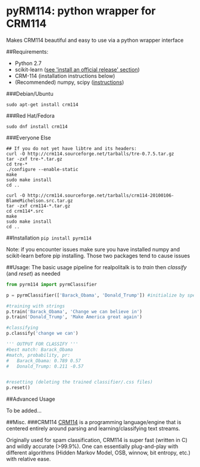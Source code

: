 # pyRM114: python wrapper for CRM114 

Makes CRM114 beautiful and easy to use via a python wrapper interface

##Requirements:
- Python 2.7
- scikit-learn ([see 'install an official release' section](http://scikit-learn.org/stable/developers/advanced_installation.html))
- CRM-114 (installation instructions below)
- (Recommended) numpy, scipy ([instructions](http://scipy.org/install.html))

###Debian/Ubuntu

`sudo apt-get install crm114`

###Red Hat/Fedora

`sudo dnf install crm114`

###Everyone Else

```
## If you do not yet have libtre and its headers:
curl -O http://crm114.sourceforge.net/tarballs/tre-0.7.5.tar.gz
tar -zxf tre-*.tar.gz
cd tre-*
./configure --enable-static
make
sudo make install
cd ..

curl -O http://crm114.sourceforge.net/tarballs/crm114-20100106-BlameMichelson.src.tar.gz
tar -zxf crm114-*.tar.gz
cd crm114*.src
make
sudo make install
cd ..
```

##Installation
`pip install pyrm114`

Note: if you encounter issues make sure you have installed numpy and scikit-learn before pip installing. Those two packages tend to cause issues

##Usage:
The basic usage pipeline for realpolitalk is to _train_ then _classify_ (and _reset_) as needed

```python
from pyrm114 import pyrmClassifier

p = pyrmClassifier(['Barack_Obama', 'Donald_Trump']) #initialize by specifying classifier categories

#training with strings
p.train('Barack_Obama', 'Change we can believe in')
p.train('Donald_Trump', 'Make America great again')

#classifying
p.classify('change we can')

''' OUTPUT FOR CLASSIFY '''
#best match: Barack_Obama
#match, probability, pr:
#	Barack_Obama: 0.789 0.57
#	Donald_Trump: 0.211 -0.57


#resetting (deleting the trained classifier/.css files)
p.reset()
```
##Advanced Usage 

To be added...

##Misc.
###CRM114
[CRM114](crm114.sourceforge.net) is a programming language/engine that is centered entirely around parsing and learning/classifying text streams. 

Originally used for spam classification, CRM114 is super fast (written in C) and wildly accurate (>99.9%). One can essentially plug-and-play with different algorithms (Hidden Markov Model, OSB, winnow, bit entropy, etc.) with relative ease.


